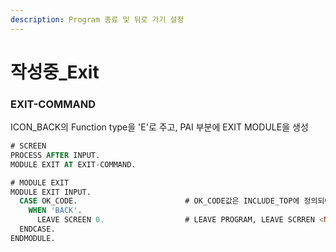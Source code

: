 ```yaml
---
description: Program 종료 및 뒤로 가기 설정
---
```


# 작성중\_Exit

### EXIT-COMMAND



ICON\_BACK의 Function type을 'E'로 주고, PAI 부분에 EXIT MODULE을 생성

```sql
# SCREEN
PROCESS AFTER INPUT.
MODULE EXIT AT EXIT-COMMAND.

# MODULE EXIT
MODULE EXIT INPUT.
  CASE OK_CODE.                        # OK_CODE값은 INCLUDE_TOP에 정의되어야 함 
    WHEN 'BACK'.
      LEAVE SCREEN 0.                  # LEAVE PROGRAM, LEAVE SCRREN <NUMBER>
  ENDCASE.
ENDMODULE.
```




